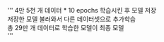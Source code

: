 '''
4만 5천 개 데이터 * 10 epochs 학습시킨 후 모델 저장  
저장한 모델 불러와서 다른 데이터셋으로 추가학습  
총 29만 개 데이터로 학습한 모델이 최종 모델  
'''
